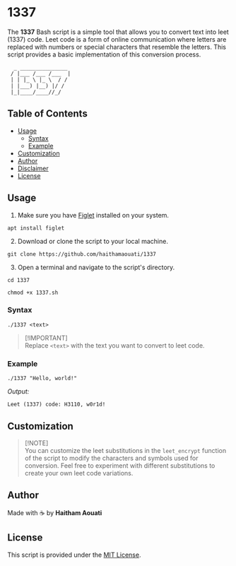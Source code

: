 # 1337

The **1337** Bash script is a simple tool that allows you to convert text into leet (1337) code. Leet code is a form of online communication where letters are replaced with numbers or special characters that resemble the letters. This script provides a basic implementation of this conversion process.

```
  _ _______________
 / |___ /___ /___  |
 | | |_ \ |_ \  / /
 | |___) |__) |/ /
 |_|____/____//_/
```

## Table of Contents
- [Usage](#usage)
  - [Syntax](#syntax)
  - [Example](#example)
- [Customization](#customization)
- [Author](#author)
- [Disclaimer](#disclaimer)
- [License](#license)

## Usage

1. Make sure you have [Figlet](http://www.figlet.org/) installed on your system.
```
apt install figlet
```
2. Download or clone the script to your local machine.
```
git clone https://github.com/haithamaouati/1337
```
3. Open a terminal and navigate to the script's directory.
```
cd 1337
```
```
chmod +x 1337.sh
```

### Syntax

```
./1337 <text>
```

> [!IMPORTANT]\
> Replace `<text>` with the text you want to convert to leet code.

### Example

```
./1337 "Hello, world!"
```

*Output:*
```
Leet (1337) code: H3110, w0r1d!
```

## Customization

> [!NOTE]\
> You can customize the leet substitutions in the `leet_encrypt` function of the script to modify the characters and symbols used for conversion. Feel free to experiment with different substitutions to create your own leet code variations.

## Author

Made with :coffee: by **Haitham Aouati**

## License

This script is provided under the [MIT License](LICENSE).
